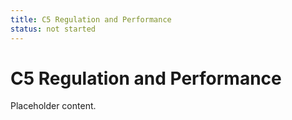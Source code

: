 ```yaml
---
title: C5 Regulation and Performance
status: not started
---
```


# C5 Regulation and Performance

Placeholder content.
